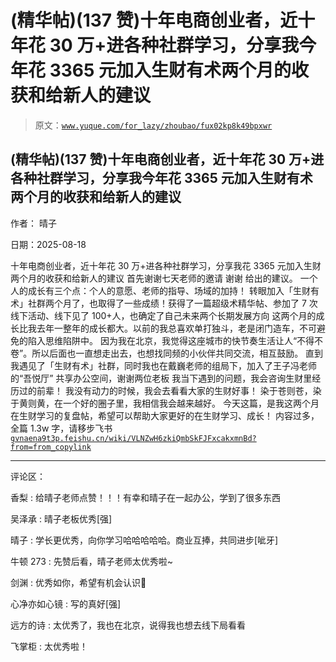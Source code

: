 # (精华帖)(137 赞)十年电商创业者，近十年花 30 万+进各种社群学习，分享我今年花 3365 元加入生财有术两个月的收获和给新人的建议

> 原文：[`www.yuque.com/for_lazy/zhoubao/fux02kp8k49bpxwr`](https://www.yuque.com/for_lazy/zhoubao/fux02kp8k49bpxwr)

## (精华帖)(137 赞)十年电商创业者，近十年花 30 万+进各种社群学习，分享我今年花 3365 元加入生财有术两个月的收获和给新人的建议

作者： 晴子

日期：2025-08-18

十年电商创业者，近十年花 30 万+进各种社群学习，分享我花 3365 元加入生财两个月的收获和给新人的建议 首先谢谢七天老师的邀请 谢谢 给出的建议。
一个人的成长有三个点：个人的意愿、老师的指导、场域的加持！
转眼加入「生财有术」社群两个月了，也取得了一些成绩！获得了一篇超级术精华帖、参加了 7 次线下活动、线下见了 100+人，也确定了自己未来两个长期发展方向
这两个月的成长比我去年一整年的成长都大。以前的我总喜欢单打独斗，老是闭门造车，不可避免的陷入思维陷阱中。
因为我在北京，我觉得这座城市的快节奏生活让人“不得不卷”。所以后面也一直想走出去，也想找同频的小伙伴共同交流，相互鼓励。
直到我遇见了「生财有术」社群，同时我也在戴巍老师的组局下，加入了王子冯老师的“吾悦厅” 共享办公空间，谢谢两位老板
我当下遇到的问题，我会咨询生财里经历过的前辈！ 我没有动力的时候，我会去看看大家的生财好事！ 染于苍则苍，染于黄则黄，在一个好的圈子里，我相信我会越来越好。
今天这篇，是我这两个月在生财学习的复盘帖，希望可以帮助大家更好的在生财学习、成长！ 内容过多，全篇 1.3w 字，请移步飞书 [`gvnaena9t3p.feishu.cn/wiki/VLNZwH6zkiQmbSkFJFxcakxmnBd?from=from_copylink`](https://gvnaena9t3p.feishu.cn/wiki/VLNZwH6zkiQmbSkFJFxcakxmnBd?from=from_copylink)

* * *

评论区：

香梨 : 给晴子老师点赞！！！有幸和晴子在一起办公，学到了很多东西

吴泽承 : 晴子老板优秀[强]

晴子 : 学长更优秀，向你学习哈哈哈哈哈。商业互捧，共同进步[呲牙]

牛顿 273 : 先赞后看，晴子老师太优秀啦~

剑渊 : 优秀如你，希望有机会认识🤝

心净亦如心镜 : 写的真好[强]

远方的诗 : 太优秀了，我也在北京，说得我也想去线下局看看

飞掌柜 : 太优秀啦！